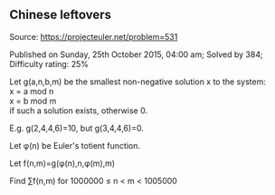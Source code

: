 Chinese leftovers
-----------------

Source: https://projecteuler.net/problem=531

Published on Sunday, 25th October 2015, 04:00 am; Solved by 384;
Difficulty rating: 25%

Let g(a,n,b,m) be the smallest non-negative solution x to the system:\
x = a mod n\
x = b mod m\
 if such a solution exists, otherwise 0.

E.g. g(2,4,4,6)=10, but g(3,4,4,6)=0.

Let φ(n) be Euler's totient function.

Let f(n,m)=g(φ(n),n,φ(m),m)

Find ∑f(n,m) for 1000000 ≤ n \< m \< 1005000
